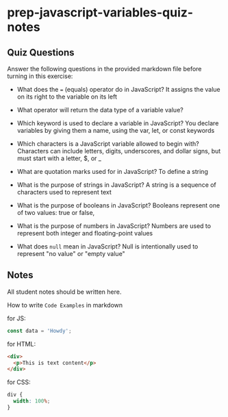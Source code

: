 # prep-javascript-variables-quiz-notes

## Quiz Questions

Answer the following questions in the provided markdown file before turning in this exercise:

- What does the `=` (equals) operator do in JavaScript?
  It assigns the value on its right to the variable on its left
- What operator will return the data type of a variable value?

- Which keyword is used to declare a variable in JavaScript?
  You declare variables by giving them a name, using the var, let, or const keywords
- Which characters is a JavaScript variable allowed to begin with?
  Characters can include letters, digits, underscores, and dollar signs, but must start with a letter, $, or \_
- What are quotation marks used for in JavaScript?
  To define a string
- What is the purpose of strings in JavaScript?
  A string is a sequence of characters used to represent text
- What is the purpose of booleans in JavaScript?
  Booleans represent one of two values: true or false,
- What is the purpose of numbers in JavaScript?
  Numbers are used to represent both integer and floating-point values
- What does `null` mean in JavaScript?
  Null is intentionally used to represent "no value" or "empty value"

## Notes

All student notes should be written here.

How to write `Code Examples` in markdown

for JS:

```javascript
const data = 'Howdy';
```

for HTML:

```html
<div>
  <p>This is text content</p>
</div>
```

for CSS:

```css
div {
  width: 100%;
}
```
